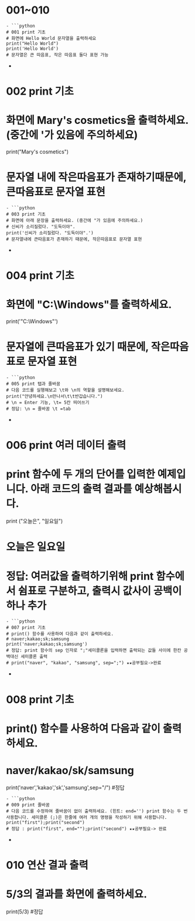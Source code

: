# 001~010
```
- ```python
# 001 print 기초
# 화면에 Hello World 문자열을 출력하세요
print("Hello World")
print('Hello World')
# 문자열은 큰 따음표, 작은 따음표 둘다 표현 가능
```
- ```python
# 002 print 기초
# 화면에 Mary's cosmetics을 출력하세요. (중간에 '가 있음에 주의하세요)
print("Mary's cosmetics")
# 문자열 내에 작은따음표가 존재하기때문에, 큰따음표로 문자열 표현
```
- ```python
# 003 print 기초
# 화면에 아래 문장을 출력하세요. (중간에 "가 있음에 주의하세요.)
# 신씨가 소리질렀다. "도둑이야".
print('신씨가 소리질렀다. "도둑이야".')
# 문자열내에 큰따음표가 존재하기 때문에, 작은따음표로 문자열 표현
```
- ```python
# 004 print 기초
# 화면에 "C:\Windows"를 출력하세요.
print('"C:\Windows"')
# 문자열에 큰따음표가 있기 때문에, 작은따음표로 문자열 표현
```
- ```python
# 005 print 탭과 줄바꿈
# 다음 코드를 실행해보고 \t와 \n의 역할을 설명해보세요.
print("안녕하세요.\n만나서\t\t반갑습니다.")
# \n = Enter 기능, \t= 5칸 띄어쓰기 
# 정답: \n = 줄바꿈 \t =tab
```
- ```python
# 006 print 여러 데이터 출력
# print 함수에 두 개의 단어를 입력한 예제입니다. 아래 코드의 출력 결과를 예상해봅시다.
print ("오늘은", "일요일")
# 오늘은 일요일
# 정답: 여러값을 출력하기위해 print 함수에서 쉼표로 구분하고, 출력시 값사이 공백이 하나 추가
```
- ```python
# 007 print 기초
# print() 함수를 사용하여 다음과 같이 출력하세요.
# naver;kakao;sk;samsung
print('naver;kakao;sk;samsung')
# 정답: print 함수의 sep 인자로 ";"세미콜론을 입력하면 출력되는 값들 사이에 한칸 공백대신 세미콜론 출력
# print("naver", "kakao", "samsung", sep=";") ★★공부필요->완료
```
- ```python
# 008 print 기초
# print() 함수를 사용하여 다음과 같이 출력하세요.
# naver/kakao/sk/samsung
print('naver','kakao','sk','samsung',sep="/") #정답
```
- ```python
# 009 print 줄바꿈
# 다음 코드를 수정하여 줄바꿈이 없이 출력하세요. (힌트: end='') print 함수는 두 번 사용합니다. 세미콜론 (;)은 한줄에 여러 개의 명령을 작성하기 위해 사용합니다.
print("first");print("second")
# 정답 : print("first", end="");print("second") ★★공부필요-> 완료
```
- ```python
# 010 연산 결과 출력 
# 5/3의 결과를 화면에 출력하세요.
print(5/3) #정답
```
